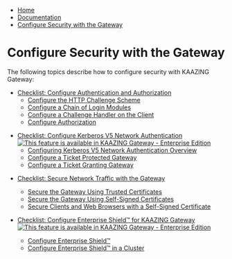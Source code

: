 -   [Home](../../index.md)
-   [Documentation](../index.md)
-   [Configure Security with the Gateway](../index.md#security)

<a name="authentication"></a>Configure Security with the Gateway
=========================================================================================

The following topics describe how to configure security with KAAZING Gateway:

-   [Checklist: Configure Authentication and Authorization](o_aaa_config_authentication.md)
    -   [Configure the HTTP Challenge Scheme](p_aaa_config_authscheme.md)
    -   [Configure a Chain of Login Modules](p_aaa_config_lm.md)
    -   [Configure a Challenge Handler on the Client](p_aaa_config_ch.md)
    -   [Configure Authorization](p_aaa_config_authorization.md)

<!-- -->

-   [Checklist: Configure Kerberos V5 Network Authentication  ![This feature is available in KAAZING Gateway - Enterprise Edition](images/enterprise-feature.png)](o_krb.md)
    -   [Configuring Kerberos V5 Network Authentication Overview](o_krb_config_kerberos.md)
    -   [Configure a Ticket Protected Gateway](p_krb_config_tpg.md)
    -   [Configure a Ticket Granting Gateway](p_krb_config_tgg.md)

<!-- -->

-   [Checklist: Secure Network Traffic with the Gateway](o_tls.md)
    -   [Secure the Gateway Using Trusted Certificates](p_tls_trusted.md)
    -   [Secure the Gateway Using Self-Signed Certificates](p_tls_selfsigned.md)
    -   [Secure Clients and Web Browsers with a Self-Signed Certificate](p_tls_clientapp.md)


-   [Checklist: Configure Enterprise Shield&trade; for KAAZING Gateway  ![This feature is available in KAAZING Gateway - Enterprise Edition](images/enterprise-feature.png)](../reverse-connectivity/o_rc_checklist.md)
    -   [Configure Enterprise Shield&trade;](../reverse-connectivity/p_rc_config.md)
    -   [Configure Enterprise Shield&trade; in a Cluster](../reverse-connectivity/p_rc_cluster.md)


